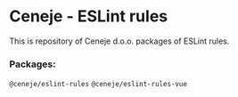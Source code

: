 #  Ceneje - ESLint rules

This is repository of Ceneje d.o.o. packages of ESLint rules. 

### Packages:

`@ceneje/eslint-rules`
`@ceneje/eslint-rules-vue`
